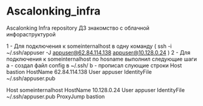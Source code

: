 # Ascalonking_infra
Ascalonking Infra repository
ДЗ знакомство с облачной инфораструктурой 

1 - Для подключения к someinternalhost в одну команду ( ssh -i ~/.ssh/appuser -J appuser@62.84.114.138 appuser@10.128.0.24 )
2 - Для подключения к someinternalhost по hosname выполнил следующие шаги
 a - создал файл config в ~/.ssh/ 
 b - прописал слующие строки
Host bastion
HostName 62.84.114.138
User appuser
IdentityFile ~/.ssh/appuser.pub

Host someinternalhost
HostName 10.128.0.24
User appuser
IdentityFile ~/.ssh/appuser.pub
ProxyJump bastion 
